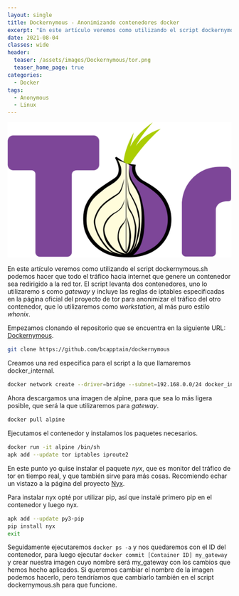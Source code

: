 ```yaml
---
layout: single
title: Dockernymous - Anonimizando contenedores docker
excerpt: "En este artículo veremos como utilizando el script dockernymous.sh podemos hacer que todo el tráfico hacia internet que genere un contenedor sea redirigido a la red tor. El script levanta dos contenedores, uno lo utilizaremos como *gateway* y incluye las reglas de iptables especificadas en la página oficial del proyecto de tor para anonimizar el tráfico del otro contenedor, que lo utilizaremos como *workstation*, al más puro estilo *whonix*."
date: 2021-08-04
classes: wide
header:
  teaser: /assets/images/Dockernymous/tor.png
  teaser_home_page: true
categories:
  - Docker
tags:
  - Anonymous
  - Linux
---
```


![](/assets/images/Dockernymous/tor.png)

En este artículo veremos como utilizando el script dockernymous.sh podemos hacer que todo el tráfico hacia internet que genere un contenedor sea redirigido a la red tor. El script levanta dos contenedores, uno lo utilizaremo  s como *gateway* y incluye las reglas de iptables especificadas en la página oficial del proyecto de tor para anonimizar el tráfico del otro contenedor, que lo utilizaremos como *workstation*, al más puro estilo *whonix*.

Empezamos clonando el repositorio que se encuentra en la siguiente URL: [Dockernymous](https://github.com/bcapptain/dockernymous).
```bash
git clone https://github.com/bcapptain/dockernymous
```

Creamos una red específica para el script a la que llamaremos docker_internal.

```bash
docker network create --driver=bridge --subnet=192.168.0.0/24 docker_internal
```

Ahora descargamos una imagen de alpine, para que sea lo más ligera posible, que será la que utilizaremos para *gateway*.

```bash
docker pull alpine
```

Ejecutamos el contenedor y instalamos los paquetes necesarios.

```bash
docker run -it alpine /bin/sh
apk add --update tor iptables iproute2
```

En este punto yo quise instalar el paquete *nyx*, que es monitor del tráfico de tor en tiempo real, y que también sirve para más cosas. Recomiendo echar un vistazo a la página del proyecto [Nyx](https://nyx.torproject.org/).

Para instalar nyx opté por utilizar pip, así que instalé primero pip en el contenedor y luego nyx.

```bash
apk add --update py3-pip
pip install nyx
exit
```

Seguidamente ejecutaremos ```docker ps -a``` y nos quedaremos con el ID del contenedor, para luego ejecutar ```docker commit [Container ID] my_gateway``` y crear nuestra imagen cuyo nombre será my_gateway con los cambios que hemos hecho aplicados. Si queremos cambiar el nombre de la imagen podemos hacerlo, pero tendríamos que cambiarlo también en el script dockernymous.sh para que funcione.

